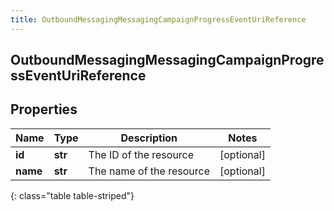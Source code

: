 ```yaml
---
title: OutboundMessagingMessagingCampaignProgressEventUriReference
---
```

## OutboundMessagingMessagingCampaignProgressEventUriReference

## Properties

|Name | Type | Description | Notes|
|------------ | ------------- | ------------- | -------------|
| **id** | **str** | The ID of the resource | [optional] |
| **name** | **str** | The name of the resource | [optional] |
{: class="table table-striped"}



